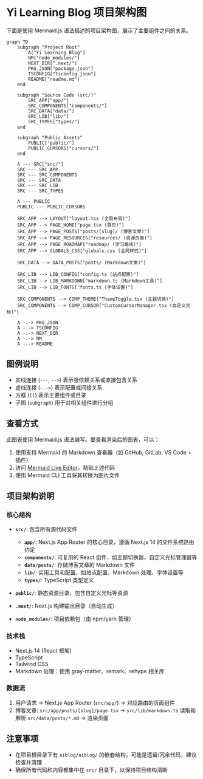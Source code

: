 # Yi Learning Blog 项目架构图

下面是使用 Mermaid.js 语法描述的项目架构图，展示了主要组件之间的关系。

```mermaid
graph TD
    subgraph "Project Root"
        A["Yi Learning Blog"]
        NM["node_modules/"]
        NEXT_DIR[".next/"]
        PKG_JSON["package.json"]
        TSCONFIG["tsconfig.json"]
        README["readme.md"]
    end

    subgraph "Source Code (src/)"
        SRC_APP["app/"]
        SRC_COMPONENTS["components/"]
        SRC_DATA["data/"]
        SRC_LIB["lib/"]
        SRC_TYPES["types/"]
    end

    subgraph "Public Assets"
        PUBLIC["public/"]
        PUBLIC_CURSORS["cursors/"]
    end

    A --- SRC["src/"]
    SRC --- SRC_APP
    SRC --- SRC_COMPONENTS
    SRC --- SRC_DATA
    SRC --- SRC_LIB
    SRC --- SRC_TYPES
    
    A --- PUBLIC
    PUBLIC --- PUBLIC_CURSORS

    SRC_APP --> LAYOUT["layout.tsx (全局布局)"]
    SRC_APP --> PAGE_HOME["page.tsx (首页)"]
    SRC_APP --> PAGE_POSTS["posts/[slug]/ (博客文章)"]
    SRC_APP --> PAGE_RESOURCES["resources/ (资源页面)"]
    SRC_APP --> PAGE_ROADMAP["roadmap/ (学习路线)"]
    SRC_APP --> GLOBALS_CSS["globals.css (全局样式)"]

    SRC_DATA --> DATA_POSTS["posts/ (Markdown文章)"]
    
    SRC_LIB --> LIB_CONFIG["config.ts (站点配置)"]
    SRC_LIB --> LIB_MARKDOWN["markdown.ts (Markdown工具)"]
    SRC_LIB --> LIB_FONTS["fonts.ts (字体设置)"]
    
    SRC_COMPONENTS --> COMP_THEME["ThemeToggle.tsx (主题切换)"]
    SRC_COMPONENTS --> COMP_CURSOR["CustomCursorManager.tsx (自定义光标)"]

    A -.-> PKG_JSON
    A -.-> TSCONFIG
    A -.-> NEXT_DIR
    A -.-> NM
    A -.-> README
```

## 图例说明

- 实线连接 (`---`, `-->`) 表示强依赖关系或直接包含关系
- 虚线连接 (`-.->`) 表示配置或间接关系
- 方框 (`[]`) 表示主要组件或目录
- 子图 (`subgraph`) 用于对相关组件进行分组

## 查看方式

此图表使用 Mermaid.js 语法编写。要查看渲染后的图表，可以：

1. 使用支持 Mermaid 的 Markdown 查看器（如 GitHub, GitLab, VS Code + 插件）
2. 访问 [Mermaid Live Editor](https://mermaid.live/)，粘贴上述代码
3. 使用 Mermaid CLI 工具将其转换为图片文件

## 项目架构说明

### 核心结构

- **`src/`**: 包含所有源代码文件
  - **`app/`**: Next.js App Router 的核心目录，遵循 Next.js 14 的文件系统路由约定
  - **`components/`**: 可复用的 React 组件，如主题切换器、自定义光标管理器等
  - **`data/posts/`**: 存储博客文章的 Markdown 文件
  - **`lib/`**: 实用工具和配置，如站点配置、Markdown 处理、字体设置等
  - **`types/`**: TypeScript 类型定义

- **`public/`**: 静态资源目录，包含自定义光标等资源
- **`.next/`**: Next.js 构建输出目录（自动生成）
- **`node_modules/`**: 项目依赖包（由 npm/yarn 管理）

### 技术栈

- Next.js 14 (React 框架)
- TypeScript
- Tailwind CSS
- Markdown 处理：使用 gray-matter、remark、rehype 相关库

### 数据流

1. 用户请求 → Next.js App Router (`src/app/`) → 对应路由的页面组件
2. 博客文章: `src/app/posts/[slug]/page.tsx` → `src/lib/markdown.ts` 读取和解析 `src/data/posts/*.md` → 渲染页面

## 注意事项

- 在项目根目录下有 `aiblog/aiblog/` 的嵌套结构，可能是遗留/冗余代码，建议检查并清理
- 确保所有代码和内容都集中在 `src/` 目录下，以保持项目结构清晰 